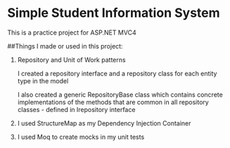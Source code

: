 # Simple Student Information System

This is a practice project for ASP.NET MVC4

##Things I made or used in this project:
1. Repository and Unit of Work patterns

	I created a repository interface and a repository class for each entity type in the model

	I also created a generic RepositoryBase class which contains concrete implementations of the methods that are common in all repository classes - defined in Irepository interface

2.  I used StructureMap as my Dependency Injection Container

3. I used Moq to create mocks in my unit tests